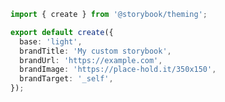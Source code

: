 ```ts filename=".storybook/YourTheme.js" renderer="common" language="ts"
import { create } from '@storybook/theming';

export default create({
  base: 'light',
  brandTitle: 'My custom storybook',
  brandUrl: 'https://example.com',
  brandImage: 'https://place-hold.it/350x150',
  brandTarget: '_self',
});
```
